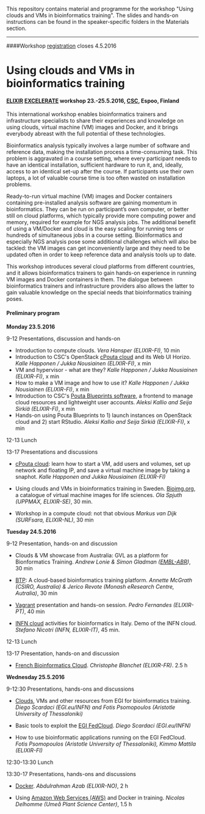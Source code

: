 This repository contains material and programme for the workshop "Using clouds and VMs in bioinformatics training". The slides and hands-on instructions can be found in the speaker-specific folders in the Materials section.

---

####Workshop [registration](https://csc.fi/web/training/-/cloud-vm-bioinformatics) closes 4.5.2016

# Using clouds and VMs in bioinformatics training
#### [ELIXIR](https://www.elixir-europe.org/) [EXCELERATE](https://www.elixir-europe.org/excelerate) workshop 23.-25.5.2016, [CSC](https://www.csc.fi/how-to-reach-us), Espoo, Finland

This international workshop enables bioinformatics trainers and infrastructure specialists to share their experiences and knowledge on using clouds, virtual machine (VM) images and Docker, and it brings everybody abreast with the full potential of these technologies.

Bioinformatics analysis typically involves a large number of software and reference data, making the installation process a time-consuming task. This problem is aggravated in a course setting, where every participant needs to have an identical installation, sufficient hardware to run it, and, ideally, access to an identical set-up after the course. If participants use their own laptops, a lot of valuable course time is too often wasted on installation problems.

Ready-to-run virtual machine (VM) images and Docker containers containing pre-installed analysis software are gaining momentum in bioinformatics. They can be run on participant’s own computer, or better still on cloud platforms, which typically provide more computing power and memory, required for example for NGS analysis jobs. The additional benefit of using a VM/Docker and cloud is the easy scaling for running tens or hundreds of simultaneous jobs in a course setting. Bioinformatics and especially NGS analysis pose some additional challenges which will also be tackled: the VM images can get inconveniently large and they need to be updated often in order to keep reference data and analysis tools up to date.

This workshop introduces several cloud platforms from different countries, and it allows bioinformatics trainers to gain hands-on experience in running VM images and Docker containers in them. The dialogue between bioinformatics trainers and infrastructure providers also allows the latter to gain valuable knowledge on the special needs that bioinformatics training poses. 

#### Preliminary program

**Monday 23.5.2016**

9-12 Presentations, discussion and hands-on

- Introduction to compute clouds. *Vera Hansper (ELIXIR-FI)*, 10 min
- Introduction to CSC's OpenStack [cPouta cloud](https://research.csc.fi/pouta-user-guide) and its Web UI Horizo. *Kalle Happonen / Jukka Nousiainen (ELIXIR-FI)*, x min
- VM and hypervisor - what are they? *Kalle Happonen / Jukka Nousiainen (ELIXIR-FI)*, x min
- How to make a VM image and how to use it? *Kalle Happonen / Jukka Nousiainen (ELIXIR-FI)*, x min
- Introduction to CSC's [Pouta Blueprints software](https://github.com/CSC-IT-Center-for-Science/pouta-blueprints), a frontend to manage cloud resources and lightweight user accounts. *Aleksi Kallio and  Seija Sirkiä (ELIXIR-FI)*, x min
- Hands-on using Pouta Blueprints to 1) launch instances on OpenStack cloud and 2) start RStudio. *Aleksi Kallio and  Seija Sirkiä (ELIXIR-FI)*, x min

12-13 Lunch

13-17 Presentations and discussions

- [cPouta cloud](https://research.csc.fi/pouta-user-guide): learn how to start a VM, add users and volumes, set up network and floating IP, and save a virtual machine image by taking a snaphot. *Kalle Happonen and Jukka Nousiainen (ELIXIR-FI)*

- Using clouds and VMs in bioinformatics training in Sweden. [Bioimg.org](https://bioimg.org/), a catalogue of virtual machine images for life sciences. *Ola Spjuth (UPPMAX, ELIXIR-SE)*, 30 min. 

- Workshop in a compute cloud: not that obvious *Markus van Dijk (SURFsara, ELIXIR-NL)*, 30 min

**Tuesday 24.5.2016**

9-12 Presentation, hands-on and discussion

- Clouds & VM showcase from Australia: GVL as a platform for Bionformatics Training. *Andrew Lonie & Simon Gladman ([EMBL-ABR](https://www.embl-abr.org.au))*, 30 min

- [BTP](http://bib.oxfordjournals.org/content/early/2016/04/14/bib.bbw032.long): A cloud-based bioinformatics training platform. *Annette McGrath (CSIRO, Australia) & Jerico Revote (Monash eResearch Centre, Autralia)*, 30 min

- [Vagrant](https://www.vagrantup.com/) presentation and hands-on session. *Pedro Fernandes (ELIXIR-PT)*, 40 min

- [INFN cloud](http://www.recas-bari.it/index.php/en/) activities for bioinformatics in Italy. Demo of the INFN cloud. *Stefano Nicotri (INFN, ELIXIR-IT)*, 45 min.

12-13 Lunch

13-17 Presentation, hands-on and discussion

- [French Bioinformatics Cloud](http://www.france-bioinformatique.fr/en/cloud). *Christophe Blanchet (ELIXIR-FR)*. 2.5 h

**Wednesday 25.5.2016**

9-12:30 Presentations, hands-ons and discussions

- [Clouds](https://www.egi.eu/solutions/fed-cloud/), VMs and other resources from EGI for bioinformatics training. *Diego Scardaci (EGI.eu/INFN) and Fotis Psomopoulos (Aristotle University of Thessaloniki)*

- Basic tools to exploit the [EGI FedCloud](https://www.egi.eu/solutions/fed-cloud/). *Diego Scardaci (EGI.eu/INFN)*

- How to use bioinformatic applications running on the EGI FedCloud. *Fotis Psomopoulos (Aristotle University of Thessaloniki), Kimmo Mattila (ELIXIR-FI)*

12:30-13:30 Lunch

13:30-17 Presentations, hands-ons and discussions

- [Docker](https://www.docker.com/). *Abdulrahman Azab (ELIXIR-NO)*, 2 h
 
- Using [Amazon Web Services (AWS)](https://aws.amazon.com/?nc2=h_lg) and Docker in training. *Nicolas Delhomme (Umeå Plant Science Center)*, 1.5 h



